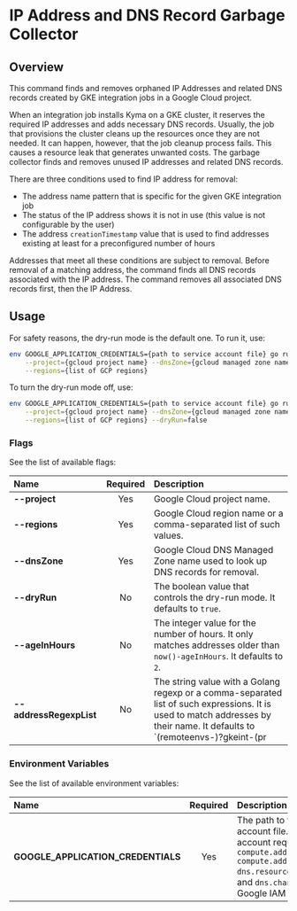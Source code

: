 # IP Address and DNS Record Garbage Collector

## Overview

This command finds and removes orphaned IP Addresses and related DNS records created by GKE integration jobs in a Google Cloud project.

When an integration job installs Kyma on a GKE cluster, it reserves the required IP addresses and adds necessary DNS records.
Usually, the job that provisions the cluster cleans up the resources once they are not needed.
It can happen, however, that the job cleanup process fails.
This causes a resource leak that generates unwanted costs.
The garbage collector finds and removes unused IP addresses and related DNS records.


There are three conditions used to find IP address for removal:
- The address name pattern that is specific for the given GKE integration job
- The status of the IP address shows it is not in use (this value is not configurable by the user)
- The address `creationTimestamp` value that is used to find addresses existing at least for a preconfigured number of hours

Addresses that meet all these conditions are subject to removal.
Before removal of a matching address, the command finds all DNS records associated with the IP address.
The command removes all associated DNS records first, then the IP Address.

## Usage

For safety reasons, the dry-run mode is the default one.
To run it, use:
```bash
env GOOGLE_APPLICATION_CREDENTIALS={path to service account file} go run main.go \
    --project={gcloud project name} --dnsZone={gcloud managed zone name} \
    --regions={list of GCP regions}
```

To turn the dry-run mode off, use:
```bash
env GOOGLE_APPLICATION_CREDENTIALS={path to service account file} go run main.go \
    --project={gcloud project name} --dnsZone={gcloud managed zone name} \
    --regions={list of GCP regions} --dryRun=false
```

### Flags

See the list of available flags:

| Name                    | Required | Description                                                                                          |
| :---------------------- | :------: | :--------------------------------------------------------------------------------------------------- |
| **--project**           |   Yes    | Google Cloud project name.
| **--regions**           |   Yes    | Google Cloud region name or a comma-separated list of such values.
| **--dnsZone**           |   Yes    | Google Cloud DNS Managed Zone name used to look up DNS records for removal.
| **--dryRun**            |    No    | The boolean value that controls the dry-run mode. It defaults to `true`.
| **--ageInHours**        |    No    | The integer value for the number of hours. It only matches addresses older than `now()-ageInHours`. It defaults to `2`.
| **--addressRegexpList** |    No    | The string value with a Golang regexp or a comma-separated list of such expressions. It is used to match addresses by their name. It defaults to `(remoteenvs-)?gkeint-(pr|commit)-.*,(remoteenvs-)?gke-upgrade-(pr|commit)-.*`.

### Environment Variables

See the list of available environment variables:

| Name                                  | Required | Description                                                                                          |
| :------------------------------------ | :------: | :--------------------------------------------------------------------------------------------------- |
| **GOOGLE_APPLICATION_CREDENTIALS**    |    Yes   | The path to the service account file. The service account requires at least `compute.addresses.list, compute.addresses.delete, dns.resourceRecordSets.list`, and `dns.changes.create` Google IAM permissions. |
